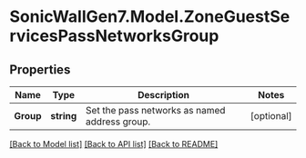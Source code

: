 # SonicWallGen7.Model.ZoneGuestServicesPassNetworksGroup

## Properties

Name | Type | Description | Notes
------------ | ------------- | ------------- | -------------
**Group** | **string** | Set the pass networks as named address group. | [optional] 

[[Back to Model list]](../README.md#documentation-for-models) [[Back to API list]](../README.md#documentation-for-api-endpoints) [[Back to README]](../README.md)

